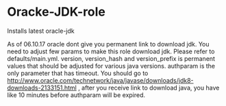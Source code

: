 Oracke-JDK-role
=========

Installs latest oracle-jdk

As of 06.10.17 oracle dont give you permanent link to download jdk. You need to adjust few params to make this role download jdk. Please refer to defaults/main.yml. version, version_hash and version_prefix is permanent values that should be adjusted for various java versions. authparam is the only parameter that has timeout. You should go to http://www.oracle.com/technetwork/java/javase/downloads/jdk8-downloads-2133151.html , after you receive link to download java, you have like 10 minutes before authparam will be expired.
